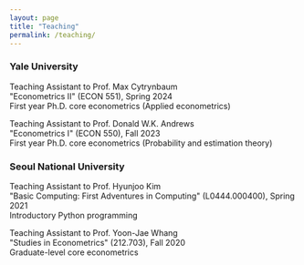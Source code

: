 ```yaml
---
layout: page
title: "Teaching"
permalink: /teaching/
---
```


### Yale University
Teaching Assistant to Prof. Max Cytrynbaum \
"Econometrics II" (ECON 551), Spring 2024 \
First year Ph.D. core econometrics (Applied econometrics)

Teaching Assistant to Prof. Donald W.K. Andrews \
"Econometrics I" (ECON 550), Fall 2023 \
First year Ph.D. core econometrics (Probability and estimation theory)

### Seoul National University

Teaching Assistant to Prof. Hyunjoo Kim \
"Basic Computing: First Adventures in Computing" (L0444.000400), Spring 2021\
Introductory Python programming

Teaching Assistant to Prof. Yoon-Jae Whang \
"Studies in Econometrics" (212.703), Fall 2020\
Graduate-level core econometrics

